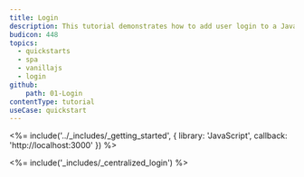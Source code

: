 ```yaml
---
title: Login
description: This tutorial demonstrates how to add user login to a Javascript application using Auth0.
budicon: 448
topics:
  - quickstarts
  - spa
  - vanillajs
  - login
github:
    path: 01-Login
contentType: tutorial
useCase: quickstart
---
```

<%= include('../_includes/_getting_started', { library: 'JavaScript', callback: 'http://localhost:3000' }) %>

<%= include('_includes/_centralized_login') %>
